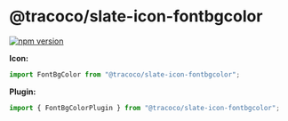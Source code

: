 # @tracoco/slate-icon-fontbgcolor

[![npm version](https://badge.fury.io/js/%40canner%2Fslate-icon-fontbgcolor.svg)](https://badge.fury.io/js/%40canner%2Fslate-icon-fontbgcolor)

**Icon:**

```js
import FontBgColor from "@tracoco/slate-icon-fontbgcolor";
```

**Plugin:**

```js
import { FontBgColorPlugin } from "@tracoco/slate-icon-fontbgcolor";
```
